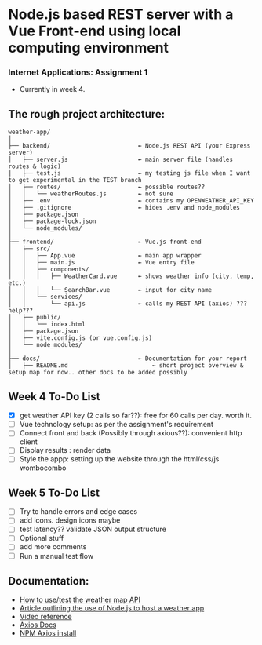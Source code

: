 # Node.js based REST server with a Vue Front-end using local computing environment

### Internet Applications: Assignment 1
- Currently in week 4.

## The rough project architecture:

```
weather-app/
│
├── backend/                         ← Node.js REST API (your Express server)
│   ├── server.js                    ← main server file (handles routes & logic)
|   ├── test.js                      ← my testing js file when I want to get experimental in the TEST branch
│   ├── routes/                      ← possible routes??
│   │   └── weatherRoutes.js         ← not sure
│   ├── .env                         ← contains my OPENWEATHER_API_KEY
│   ├── .gitignore                   ← hides .env and node_modules
│   ├── package.json
│   ├── package-lock.json
│   └── node_modules/
│
├── frontend/                        ← Vue.js front-end
│   ├── src/
│   │   ├── App.vue                  ← main app wrapper
│   │   ├── main.js                  ← Vue entry file
│   │   ├── components/
│   │   │   ├── WeatherCard.vue      ← shows weather info (city, temp, etc.)
│   │   │   └── SearchBar.vue        ← input for city name
│   │   └── services/
│   │       └── api.js               ← calls my REST API (axios) ??? help???
│   ├── public/
│   │   └── index.html
│   ├── package.json
│   ├── vite.config.js (or vue.config.js)
│   └── node_modules/
│
├── docs/                            ← Documentation for your report
│   ├── README.md                        ← short project overview & setup map for now.. other docs to be added possibly
```

## Week 4 To-Do List
- [x] get weather API key (2 calls so far??): free for 60 calls per day. worth it.
- [ ] Vue technology setup: as per the assignment's requirement
- [ ] Connect front and back (Possibly through axious??): convenient http client
- [ ] Display results : render data
- [ ] Style the appp: setting up the website through the html/css/js wombocombo

## Week 5 To-Do List
- [ ] Try to handle errors and edge cases
- [ ] add icons. design icons maybe
- [ ] test latency?? validate JSON output structure
- [ ] Optional stuff
- [ ] add more comments
- [ ] Run a manual test flow

## Documentation: 

- [How to use/test the weather map API](https://openweathermap.org/current)
- [Article outlining the use of Node.js to host a weather app](https://medium.com/@lokavarapusuryanandini/node-js-weather-app-real-time-weather-updates-from-openweather-api-5c232d0fd645)
- [Video reference](https://youtu.be/D32qawkUxF8?si=4thgwuseMRPn-rPS)
- [Axios Docs](https://axios-http.com/docs/intro)
- [NPM Axios install](https://www.npmjs.com/package/axios)
